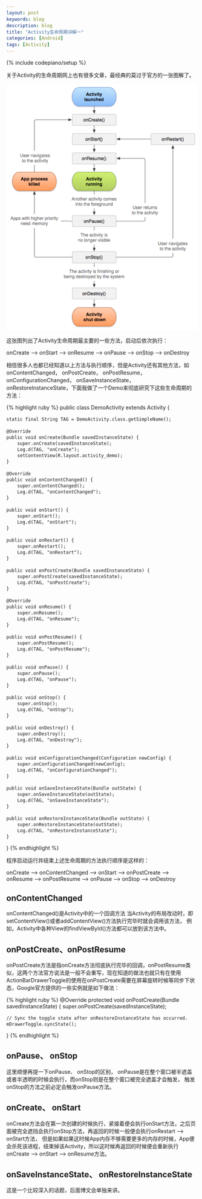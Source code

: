 ```yaml
---
layout: post
keywords: blog
description: blog
title: "Activity生命周期详解一"
categories: [Android]
tags: [Activity]
---
```

{% include codepiano/setup %}

关于Activity的生命周期网上也有很多文章，最经典的莫过于官方的一张图解了。

<img src="/image/activity_lifecycle.png" />

这张图列出了Activity生命周期最主要的一些方法，启动后依次执行：

onCreate --> onStart --> onResume --> onPause --> onStop --> onDestroy

相信很多人也都已经知道以上方法与执行顺序，但是Activity还有其他方法，如onContentChanged， onPostCreate， onPostResume， onConfigurationChanged， onSaveInstanceState， onRestoreInstanceState，下面我做了一个Demo来彻底研究下这些生命周期的方法：

{% highlight ruby %}
public class DemoActivity extends Activity {

    static final String TAG = DemoActivity.class.getSimpleName();

    @Override
    public void onCreate(Bundle savedInstanceState) {
        super.onCreate(savedInstanceState);
        Log.d(TAG, "onCreate");
        setContentView(R.layout.activity_demo);
    }

    @Override
    public void onContentChanged() {
        super.onContentChanged();
        Log.d(TAG, "onContentChanged");
    }

    public void onStart() {
        super.onStart();
        Log.d(TAG, "onStart");
    }

    public void onRestart() {
        super.onRestart();
        Log.d(TAG, "onRestart");
    }

    public void onPostCreate(Bundle savedInstanceState) {
        super.onPostCreate(savedInstanceState);
        Log.d(TAG, "onPostCreate");
    }

    @Override
    public void onResume() {
        super.onResume();
        Log.d(TAG, "onResume");
    }

    public void onPostResume() {
        super.onPostResume();
        Log.d(TAG, "onPostResume");
    }

    public void onPause() {
        super.onPause();
        Log.d(TAG, "onPause");
    }

    public void onStop() {
        super.onStop();
        Log.d(TAG, "onStop");
    }

    public void onDestroy() {
        super.onDestroy();
        Log.d(TAG, "onDestroy");
    }

    public void onConfigurationChanged(Configuration newConfig) {
        super.onConfigurationChanged(newConfig);
        Log.d(TAG, "onConfigurationChanged");
    }

    public void onSaveInstanceState(Bundle outState) {
        super.onSaveInstanceState(outState);
        Log.d(TAG, "onSaveInstanceState");
    }

    public void onRestoreInstanceState(Bundle outState) {
        super.onRestoreInstanceState(outState);
        Log.d(TAG, "onRestoreInstanceState");
    }
}
{% endhighlight %}

程序启动运行并结束上述生命周期的方法执行顺序是这样的：

onCreate --> onContentChanged --> onStart --> onPostCreate --> onResume --> onPostResume --> onPause --> onStop --> onDestroy

## onContentChanged

onContentChanged()是Activity中的一个回调方法
当Activity的布局改动时，即setContentView()或者addContentView()方法执行完毕时就会调用该方法， 例如，Activity中各种View的findViewById()方法都可以放到该方法中。

## onPostCreate、onPostResume

onPostCreate方法是指onCreate方法彻底执行完毕的回调，onPostResume类似，这两个方法官方说法是一般不会重写，现在知道的做法也就只有在使用ActionBarDrawerToggle的使用在onPostCreate需要在屏幕旋转时候等同步下状态，Google官方提供的一些实例就是如下做法：

{% highlight ruby %}
@Override
protected void onPostCreate(Bundle savedInstanceState) {
    super.onPostCreate(savedInstanceState);

    // Sync the toggle state after onRestoreInstanceState has occurred.
    mDrawerToggle.syncState();
}
{% endhighlight %}

## onPause、 onStop

这里顺便再提一下onPause、 onStop的区别， onPause是在整个窗口被半遮盖或者半透明的时候会执行，而onStop则是在整个窗口被完全遮盖才会触发， 触发onStop的方法之前必定会触发onPause方法。

## onCreate、 onStart

onCreate方法会在第一次创建的时候执行，紧接着便会执行onStart方法，之后页面被完全遮挡会执行onStop方法，再返回的时候一般便会执行onRestart --> onStart方法， 但是如果如果这时候App内存不够需要更多的内存的时候，App便会杀死该进程，结束掉该Activity，所以这时候再返回的时候便会重新执行onCreate --> onStart --> onResume方法。

## onSaveInstanceState、 onRestoreInstanceState

这是一个比较深入的话题，后面博文会单独来讲。

